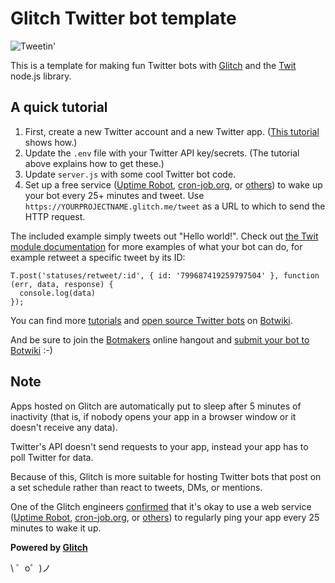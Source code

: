 Glitch Twitter bot template 
===================================

![Tweetin'](https://cdn.gomix.com/4032b241-bff8-473e-aa6b-eb0c92a4bd06%2Ftweeting.gif)

This is a template for making fun Twitter bots with [Glitch](https://glitch.com/) and the [Twit](https://github.com/ttezel/twit) node.js library.

## A quick tutorial

1. First, create a new Twitter account and a new Twitter app. ([This tutorial](https://botwiki.org/tutorials/how-to-create-a-twitter-app/) shows how.)
2. Update the `.env` file with your Twitter API key/secrets. (The tutorial above explains how to get these.)
3. Update `server.js` with some cool Twitter bot code.
4. Set up a free service ([Uptime Robot](https://uptimerobot.com/), [cron-job.org](https://cron-job.org/en/), or [others](https://www.google.com/search?q=free+web+cron)) to wake up your bot every 25+ minutes and tweet. Use `https://YOURPROJECTNAME.glitch.me/tweet` as a URL to which to send the HTTP request.

The included example simply tweets out "Hello world!". Check out [the Twit module documentation](https://github.com/ttezel/twit) for more examples of what your bot can do, for example retweet a specific tweet by its ID:

```
T.post('statuses/retweet/:id', { id: '799687419259797504' }, function (err, data, response) {
  console.log(data)
});
```
You can find more [tutorials](https://botwiki.org/tutorials/twitterbots/#tutorials-nodejs) and [open source Twitter bots](https://botwiki.org/tag/twitter+bot+opensource+nodejs/) on [Botwiki](https://botwiki.org).

And be sure to join the [Botmakers](https://botmakers.org/) online hangout and [submit your bot to Botwiki](https://botwiki.org/submit-your-bot) :-)


## Note

Apps hosted on Glitch are automatically put to sleep after 5 minutes of inactivity (that is, if nobody opens your app in a browser window or it doesn't receive any data).

Twitter's API doesn't send requests to your app, instead your app has to poll Twitter for data. 

Because of this, Glitch is more suitable for hosting Twitter bots that post on a set schedule rather than react to tweets, DMs, or mentions.

One of the Glitch engineers [confirmed](https://support.glitch.com/t/a-simple-twitter-bot-template/747/16) that it's okay to use a web service ([Uptime Robot](https://uptimerobot.com/), [cron-job.org](https://cron-job.org/en/), or [others](https://www.google.com/search?q=free+web+cron)) to regularly ping your app every 25 minutes to wake it up.


**Powered by [Glitch](https://glitch.com)**

\ ゜o゜)ノ
